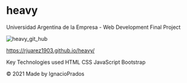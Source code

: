 # heavy
Universidad Argentina de la Empresa - Web Development Final Project

![heavy_git_hub](https://user-images.githubusercontent.com/99626780/190227848-2c041eff-de6d-4227-89e2-f8c316522099.png)

https://rjuarez1903.github.io/heavy/

Key Technologies used
HTML
CSS
JavaScript 
Bootstrap

© 2021 Made by IgnacioPrados
